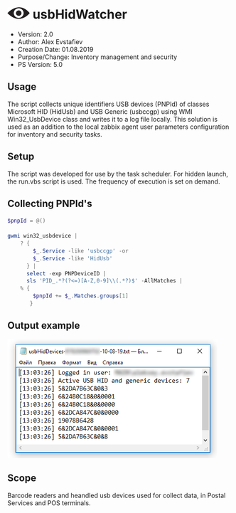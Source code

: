 # ![Screenshot](eye-logo-50x26.png) usbHidWatcher

- Version: 2.0
- Author: Alex Evstafiev
- Creation Date:  01.08.2019
- Purpose/Change: Inventory management and security
- PS Version: 5.0 

## Usage
    
The script collects unique identifiers USB devices (PNPId) of classes Microsoft HID (HidUsb) and USB Generic (usbccgp) using WMI Win32_UsbDevice class and writes it to a log file locally. This solution is used as an addition to the local zabbix agent user parameters configuration for inventory and security tasks.

## Setup

The script was developed for use by the task scheduler. For hidden launch, the run.vbs script is used. The frequency of execution is set on demand. 

## Collecting PNPId's

```PowerShell
$pnpId = @()

gwmi win32_usbdevice |
    ? {
        $_.Service -like 'usbccgp' -or 
        $_.Service -like 'HidUsb'
      } | 
      select -exp PNPDeviceID | 
      sls 'PID_.*?(?<=)[A-Z,0-9]\\(.*?)$' -AllMatches | 
    % {
        $pnpId += $_.Matches.groups[1]
       }
```

## Output example

![Screenshot](usbHidWatcher-log-example.PNG)

## Scope

Barcode readers and heandled usb devices used for collect data, in Postal Services and POS terminals.